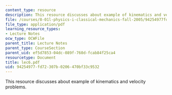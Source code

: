 ```yaml
---
content_type: resource
description: This resource discusses about example of kinematics and velocity problems.
file: /courses/8-01l-physics-i-classical-mechanics-fall-2005/94254977fd72307b0206470bf33c9532_lec6.pdf
file_type: application/pdf
learning_resource_types:
- Lecture Notes
ocw_type: OCWFile
parent_title: Lecture Notes
parent_type: CourseSection
parent_uid: ef5d7853-04dc-089f-760d-fcab84f25ca4
resourcetype: Document
title: lec6.pdf
uid: 94254977-fd72-307b-0206-470bf33c9532
---
```

This resource discusses about example of kinematics and velocity problems.

